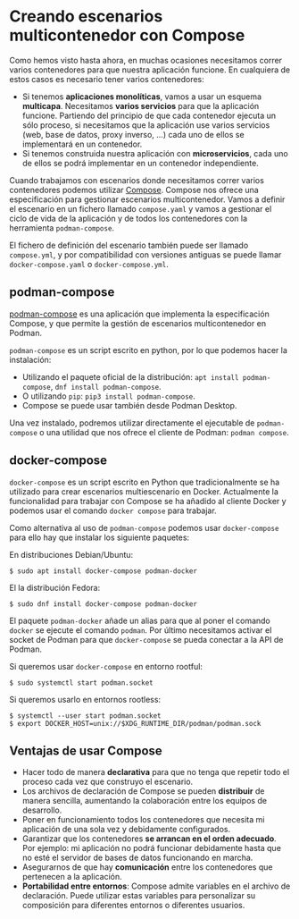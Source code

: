 # Creando escenarios multicontenedor con Compose

Como hemos visto hasta ahora, en muchas ocasiones necesitamos correr varios contenedores para que nuestra aplicación funcione. En cualquiera de estos casos es necesario tener varios contenedores:

* Si tenemos **aplicaciones monolíticas**, vamos a usar un esquema **multicapa**. Necesitamos **varios servicios** para que la aplicación funcione. Partiendo del principio de que cada contenedor ejecuta un sólo proceso, si necesitamos que la aplicación use varios servicios (web, base de datos, proxy inverso, ...) cada uno de ellos se implementará en un contenedor.
* Si tenemos construida nuestra aplicación con **microservicios**, cada uno de ellos se podrá implementar en un contenedor independiente.

Cuando trabajamos con escenarios donde necesitamos correr varios contenedores podemos utilizar [Compose](https://compose-spec.io/). Compose nos ofrece una especificación para gestionar escenarios multicontenedor. Vamos a definir el escenario en un fichero llamado `compose.yaml` y vamos a gestionar el ciclo de vida de la aplicación y de todos los contenedores con la herramienta `podman-compose`.

El fichero de definición del escenario también puede ser llamado `compose.yml`, y por compatibilidad con versiones antiguas se puede llamar `docker-compose.yaml` o `docker-compose.yml`.

## podman-compose

[podman-compose](https://github.com/containers/podman-compose) es una aplicación que implementa la especificación Compose, y que permite la gestión de escenarios multicontenedor en Podman.

`podman-compose` es un script escrito en python, por lo que podemos hacer la instalación:

* Utilizando el paquete oficial de la distribución: `apt install podman-compose`, `dnf install podman-compose`.
* O utilizando `pip`: `pip3 install podman-compose`.
* Compose se puede usar también desde Podman Desktop.

Una vez instalado, podremos utilizar directamente el ejecutable de `podman-compose` o una utilidad que nos ofrece el cliente de Podman: `podman compose`.

## docker-compose

`docker-compose` es un script escrito en Python que tradicionalmente se ha utilizado para crear escenarios multiescenario en Docker. Actualmente la funcionalidad para trabajar con Compose se ha añadido al cliente Docker y podemos usar el comando `docker compose` para trabajar.

Como alternativa al uso de `podman-compose` podemos usar `docker-compose` para ello hay que instalar los siguiente paquetes:

En distribuciones Debian/Ubuntu:

```
$ sudo apt install docker-compose podman-docker
```

El la distribución Fedora:

```
$ sudo dnf install docker-compose podman-docker 
```

El paquete `podman-docker` añade un alias para que al poner el comando `docker` se ejecute el comando `podman`. Por último necesitamos activar el socket de Podman para que `docker-compose` se pueda conectar a la API de Podman. 

Si queremos usar `docker-compose` en entorno rootful:

```
$ sudo systemctl start podman.socket
```

Si queremos usarlo en entornos rootless:

```
$ systemctl --user start podman.socket
$ export DOCKER_HOST=unix://$XDG_RUNTIME_DIR/podman/podman.sock
```

## Ventajas de usar Compose

* Hacer todo de manera **declarativa** para que no tenga que repetir todo el proceso cada vez que construyo el escenario.
* Los archivos de declaración de Compose se pueden **distribuir** de manera sencilla, aumentando la colaboración entre los equipos de desarrollo.
* Poner en funcionamiento todos los contenedores que necesita mi aplicación de una sola vez y debidamente configurados.
* Garantizar que los contenedores **se arrancan en el orden adecuado**. Por ejemplo: mi aplicación no podrá funcionar debidamente hasta que no esté el servidor de bases de datos funcionando en marcha.
* Asegurarnos de que hay **comunicación** entre los contenedores que pertenecen a la aplicación.
* **Portabilidad entre entornos**: Compose admite variables en el archivo de declaración. Puede utilizar estas variables para personalizar su composición para diferentes entornos o diferentes usuarios.